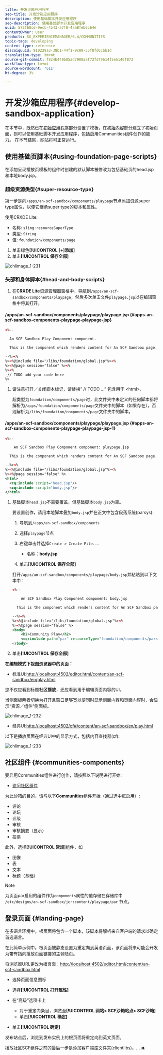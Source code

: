 ```yaml
---
title: 开发沙箱应用程序
seo-title: 开发沙箱应用程序
description: 使用基础脚本开发应用程序
seo-description: 使用基础脚本开发应用程序
uuid: 572f68cd-9ecb-4b43-a7f8-4aa8feb6c64e
contentOwner: User
products: SG_EXPERIENCEMANAGER/6.4/COMMUNITIES
topic-tags: developing
content-type: reference
discoiquuid: 910229a3-38b1-44f1-9c09-55f8fd6cbb1d
translation-type: tm+mt
source-git-commit: f824b449b85ad7900aaf73fd79614f5e6140f873
workflow-type: tm+mt
source-wordcount: '611'
ht-degree: 3%

---
```



# 开发沙箱应用程序{#develop-sandbox-application}

在本节中，既然已在[初始应用程序](initial-app.md)部分设置了模板，在[初始内容](initial-content.md)部分建立了初始页面，则可以使用基础脚本开发应用程序，包括启用Communities组件创作的能力。 在本节结尾，网站将可正常运行。

## 使用基础页脚本{#using-foundation-page-scripts}

在添加呈现播放页模板的组件时创建的默认脚本被修改为包括基础页的head.jsp和本地body.jsp。

### 超级资源类型{#super-resource-type}

第一步是向`/apps/an-scf-sandbox/components/playpage`节点添加资源super type属性，以便它继承super type的脚本和属性。

使用CRXDE Lite:

<!--Resolve steps below-->

* 名称: `sling:resourceSuperType`
* 类型: `String`
* 值: `foundation/components/page`

1. 单击绿色&#x200B;**[!UICONTROL [+]添加]**
1. 单击&#x200B;**[!UICONTROL 保存全部]**

![chlimage_1-231](assets/chlimage_1-231.png)

### 头部和身体脚本{#head-and-body-scripts}

1. 在&#x200B;**CRXDE Lite**&#x200B;资源管理器窗格中，导航到`/apps/an-scf-sandbox/components/playpage`，然后多次单击文件`playpage.jsp`以在编辑窗格中将其打开。

#### /apps/an-scf-sandbox/components/playpage/playpage.jsp {#apps-an-scf-sandbox-components-playpage-playpage-jsp}

```xml
<%--

  An SCF Sandbox Play Component component.

  This is the component which renders content for An SCF Sandbox page.

--%><%
%><%@include file="/libs/foundation/global.jsp"%><%
%><%@page session="false" %><%
%><%
 // TODO add your code here
%>
```

1. 请注意打开／关闭脚本标记，请替换“ // TODO ...” 包含用于 &lt;html>.

   超类型为`foundation/components/page`时，此文件夹中未定义的任何脚本都将解析为`/apps/foundation/components/page`文件夹中的脚本（如果存在），否则解析为`/libs/foundation/components/page`文件夹中的脚本。

#### /apps/an-scf-sandbox/components/playpage/playpage.jsp {#apps-an-scf-sandbox-components-playpage-playpage-jsp-1}

```xml
<%--

    An SCF Sandbox Play Component component: playpage.jsp

  This is the component which renders content for An SCF Sandbox page.

--%><%
%><%@include file="/libs/foundation/global.jsp"%><%
%><%@page session="false" %>
<html>
  <cq:include script="head.jsp"/>
  <cq:include script="body.jsp"/>
</html>
```

1. 基础脚本`head.jsp`不需要覆盖，但基础脚本`body.jsp`为空。

   要设置创作，请用本地脚本叠加`body.jsp`并在正文中包含段落系统(parsys):

   1. 导航到`/apps/an-scf-sandbox/components`
   1. 选择`playpage`节点
   1. 右键单击并选择`Create > Create File...`

      * 名称：**body.jsp**
   1. 单击&#x200B;**[!UICONTROL 保存全部]**

   打开`/apps/an-scf-sandbox/components/playpage/body.jsp`并粘贴到以下文本中：

   ```xml
   <%--
   
       An SCF Sandbox Play Component component: body.jsp
   
     This is the component which renders content for An SCF Sandbox page.
   
   --%><%
   %><%@include file="/libs/foundation/global.jsp"%><%
   %><%@page session="false" %>
   <body>
       <h2>Community Play</h2>
       <cq:include path="par" resourceType="foundation/components/parsys" />
   </body>
   ```

1. 单击&#x200B;**[!UICONTROL 保存全部]**

**在编辑模式下视图浏览器中的页面：**

* 标准UI:[http://localhost:4502/editor.html/content/an-scf-sandbox/en/play.html](http://localhost:4502/editor.html/content/an-scf-sandbox/en/play.md)

您不仅应看到标题&#x200B;**社区播放**，还应看到用于编辑页面内容的UI。

当侧面板两者切换为打开且窗口足够宽以便同时显示侧面内容和页面内容时，会显示“资源／组件”侧面板。

![chlimage_1-232](assets/chlimage_1-232.png)

* 经典UI:[http://localhost:4502/cf#/content/an-scf-sandbox/en/play.html](http://localhost:4502/cf#/content/an-scf-sandbox/en/play.html)

以下是播放页面在经典UI中的显示方式，包括内容查找器(cf):

![chlimage_1-233](assets/chlimage_1-233.png)

## 社区组件 {#communities-components}

要启用Communities组件进行创作，请按照以下说明进行开始:

* [访问社区组件](basics.md#accessing-communities-components)

为此沙箱的目的，请与以下&#x200B;**Communities**&#x200B;组件开始（通过选中框启用）:

* 评论
* 论坛
* 评级
* 审核
* 审核摘要（显示）
* 投票

此外，选择&#x200B;**[!UICONTROL 常规]**&#x200B;组件，如

* 图像
* 表
* 文本
* 标题（基础）

>[!NOTE]
>
>为页面par启用的组件作为`components`属性的值存储在存储库中\
>`/etc/designs/an-scf-sandbox/jcr:content/playpage/par` 节点。

## 登录页面 {#landing-page}

在多语言环境中，根页面将包含一个脚本，该脚本将解析来自客户端的请求以确定首选语言。

在此简单示例中，根页面被静态设置为重定向到英语页面，该页面将来可能会开发为带有指向播放页面链接的主登陆页。

将浏览器URL更改为根页面：[http://localhost:4502/editor.html/content/an-scf-sandbox.html](https://locahost:4502/editor.html/content/an-scf-sandbox.html)

* 选择页面信息图标
* 选择&#x200B;**[!UICONTROL 打开属性]**
* 在“高级”选项卡上

   * 对于重定向条目，浏览至&#x200B;**[!UICONTROL 网站> SCF沙箱站点> SCF沙箱]**
   * 单击&#x200B;**[!UICONTROL 确定]**

* 单击&#x200B;**[!UICONTROL 确定]**

发布站点后，浏览到发布实例上的根页面将重定向到英文页面。

播放社区SCF组件之前的最后一步是添加客户端库文件夹(clientlibs)。... **[⇒](add-clientlibs.md)**
